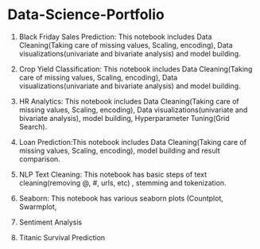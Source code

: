 # Data-Science-Portfolio

1. Black Friday Sales Prediction: This notebook includes Data Cleaning(Taking care of missing values, Scaling, encoding), Data visualizations(univariate and bivariate analysis) and model building.

2. Crop Yield Classification: This notebook includes Data Cleaning(Taking care of missing values, Scaling, encoding), Data visualizations(univariate and bivariate analysis) and model building.

3. HR Analytics: This notebook includes Data Cleaning(Taking care of missing values, Scaling, encoding), Data visualizations(univariate and bivariate analysis), model building, Hyperparameter Tuning(Grid Search).

4. Loan Prediction:This notebook includes Data Cleaning(Taking care of missing values, Scaling, encoding), model building and result comparison.

5. NLP Text Cleaning: This notebook has basic steps of text cleaning(removing @, #, urls, etc) , stemming and tokenization.

6. Seaborn: This notebook has various seaborn plots (Countplot, Swarmplot, 

7. Sentiment Analysis

8. Titanic Survival Prediction
